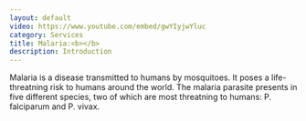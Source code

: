 ```yaml
---
layout: default
video: https://www.youtube.com/embed/gwYIyjwYluc
category: Services
title: Malaria:<b></b>
description: Introduction
---
```

  <p> Malaria is a disease transmitted to humans by mosquitoes. It poses a life-threatning risk to humans around the world. The malaria parasite presents in five different species, two of which are most threatning to humans: P. falciparum and P. vivax.</p>
  